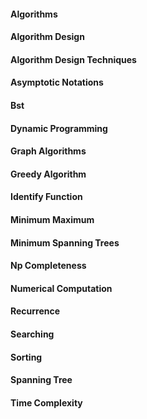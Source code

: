 #### Algorithms

#### Algorithm Design

#### Algorithm Design Techniques

#### Asymptotic Notations

#### Bst

#### Dynamic Programming

#### Graph Algorithms

#### Greedy Algorithm

#### Identify Function

#### Minimum Maximum

#### Minimum Spanning Trees

#### Np Completeness

#### Numerical Computation

#### Recurrence

#### Searching

#### Sorting

#### Spanning Tree

#### Time Complexity
